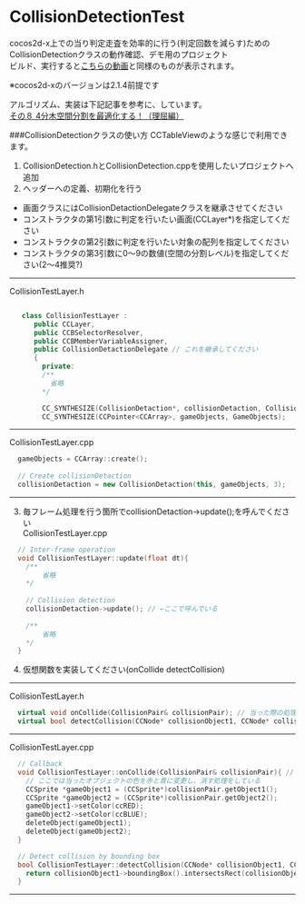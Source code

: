 CollisionDetectionTest
======================

cocos2d-x上での当り判定走査を効率的に行う(判定回数を減らす)ための  
CollisionDetectionクラスの動作確認、デモ用のプロジェクト  
ビルド、実行すると[こちらの動画](http://youtu.be/w2FdtXfO11o)と同様のものが表示されます。

※cocos2d-xのバージョンは2.1.4前提です

アルゴリズム、実装は下記記事を参考に、しています。  
[その８ 4分木空間分割を最適化する！（理屈編）](http://marupeke296.com/COL_2D_No8_QuadTree.html)


###CollisionDetectionクラスの使い方
CCTableViewのような感じで利用できます。  

1. CollisionDetection.hとCollisionDetection.cppを使用したいプロジェクトへ追加
2. ヘッダーへの定義、初期化を行う
  - 画面クラスにはCollisionDetactionDelegateクラスを継承させてください
  - コンストラクタの第1引数に判定を行いたい画面(CCLayer*)を指定してください
  - コンストラクタの第2引数に判定を行いたい対象の配列を指定してください
  - コンストラクタの第3引数に0～9の数値(空間の分割レベル)を指定してください(2～4推奨?)
***
 CollisionTestLayer.h
  ```C++

     class CollisionTestLayer :
        public CCLayer,
        public CCBSelectorResolver,
        public CCBMemberVariableAssigner,
        public CollisionDetactionDelegate // これを継承してください
        {
          private:
          /**
            省略
          */
  
          CC_SYNTHESIZE(CollisionDetaction*, collisionDetaction, CollisionDetaction); // こんな感じで宣言
          CC_SYNTHESIZE(CCPointer<CCArray>, gameObjects, GameObjects);                // 当り判定チェックを行うオブジェクト格納用
  ``` 
***
  CollisionTestLayer.cpp
  ```C++
    gameObjects = CCArray::create();
    
    // Create collisionDetaction
    collisionDetaction = new CollisionDetaction(this, gameObjects, 3);
  ```
***
3. 毎フレーム処理を行う箇所でcollisionDetaction->update();を呼んでください  
  CollisionTestLayer.cpp
  ```C++
    // Inter-frame operation
    void CollisionTestLayer::update(float dt){
      /**
          省略
      */
      
      // Collision detection
      collisionDetaction->update(); // ←ここで呼んでいる
      
      /**
          省略
      */
    }
  ```
4. 仮想関数を実装してください(onCollide detectCollision)
***
  CollisionTestLayer.h
  ```C++
    virtual void onCollide(CollisionPair& collisionPair); // 当った際の処理
    virtual bool detectCollision(CCNode* collisionObject1, CCNode* collisionObject2); // 当っているかを判定
  ```
***
  CollisionTestLayer.cpp
  ```C++
    // Callback
    void CollisionTestLayer::onCollide(CollisionPair& collisionPair){ // 当った際の処理
      // ここでは当ったオブジェクトの色を赤と青に変更し、消す処理をしている
      CCSprite *gameObject1 = (CCSprite*)collisionPair.getObject1();
      CCSprite *gameObject2 = (CCSprite*)collisionPair.getObject2();
      gameObject1->setColor(ccRED);
      gameObject2->setColor(ccBLUE);
      deleteObject(gameObject1);
      deleteObject(gameObject2);
    }
 
    // Detect collision by bounding box
    bool CollisionTestLayer::detectCollision(CCNode* collisionObject1, CCNode* collisionObject2){ // 当っているかを判定
      return collisionObject1->boundingBox().intersectsRect(collisionObject2->boundingBox()); // 矩形が重なっていた場合は、当っているとする
    }
  ```
***
